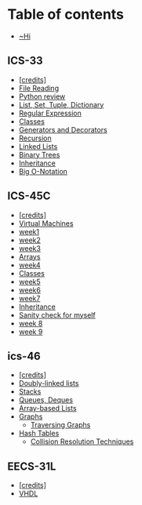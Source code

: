 # Table of contents

* [\~Hi](README.md)

## ICS-33

* [\[credits\]](ics-33/credits.md)
* [File Reading](ics-33/files.md)
* [Python review](ics-33/python-review.md)
* [List, Set, Tuple, Dictionary](ics-33/iterables.md)
* [Regular Expression](ics-33/regular-expression.md)
* [Classes](ics-33/untitled.md)
* [Generators and Decorators](ics-33/generators.md)
* [Recursion](ics-33/recursion.md)
* [Linked Lists](ics-33/lln.md)
* [Binary Trees](ics-33/binary-trees.md)
* [Inheritance](ics-33/inheritance.md)
* [Big O-Notation](ics-33/big-o-notation.md)

## ICS-45C

* [\[credits\]](ics-45c/untitled-3.md)
* [Virtual Machines](ics-45c/virtual-machines.md)
* [week1](ics-45c/untitled.md)
* [week2](ics-45c/untitled-1.md)
* [week3](ics-45c/week3.md)
* [Arrays](ics-45c/arrays.md)
* [week4](ics-45c/untitled-2.md)
* [Classes](ics-45c/classes.md)
* [week5](ics-45c/week5.md)
* [week6](ics-45c/week6.md)
* [week7](ics-45c/week7.md)
* [Inheritance](ics-45c/object-oriented-programming.md)
* [Sanity check for myself](ics-45c/sanity-check-for-myself.md)
* [week 8](ics-45c/week-8.md)
* [week 9](ics-45c/untitled-4.md)

## ics-46

* [\[credits\]](ics-46/credits.md)
* [Doubly-linked lists](ics-46/untitled.md)
* [Stacks](ics-46/stacks.md)
* [Queues, Deques](ics-46/queues-deques.md)
* [Array-based Lists](ics-46/array-based-lists.md)
* [Graphs](ics-46/graphs/README.md)
  * [Traversing Graphs](ics-46/graphs/traversing-graphs.md)
* [Hash Tables](ics-46/hash-tables/README.md)
  * [Collision Resolution Techniques](ics-46/hash-tables/collision-resolution-techniques.md)

## EECS-31L

* [\[credits\]](eecs-31l/credits.md)
* [VHDL](eecs-31l/vhdl.md)
